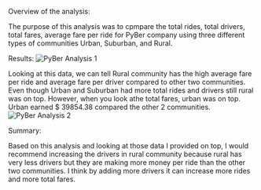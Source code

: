 Overview of the analysis:

The purpose of this analysis was to cpmpare the total rides, total drivers, total fares, average fare per ride for PyBer company using
three different types of communities Urban, Suburban, and Rural. 

Results:
![PyBer Analysis 1](https://user-images.githubusercontent.com/96031943/151737173-1c2f628a-c40d-4baa-99d5-44bf3b264229.png)

Looking at this data, we can tell Rural community has the high average fare per ride and average fare per driver compared to other two communities. Even though Urban and Suburban had more total rides and drivers still rural was on top. However, when you look athe total fares, urban was on top. Urban earned $ 39854.38 compared the other 2 communities. 
![PyBer Analysis 2](https://user-images.githubusercontent.com/96031943/151737285-d0c9a07b-0429-4b18-bd58-278ee9c9328f.png)

Summary:

Based on this analysis and looking at those data I provided on top, I would recommend increasing the drivers in rural community because rural has very less drivers but they are making more money per ride than the other two communities. I think by adding more drivers it can increase more rides and more total fares. 